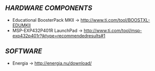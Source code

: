 ## **_HARDWARE COMPONENTS_**
- Educational BoosterPack MKII -> http://www.ti.com/tool/BOOSTXL-EDUMKII
- MSP-EXP432P401R LaunchPad -> http://www.ti.com/tool/msp-exp432p401r?jktype=recommendedresults#1

## **_SOFTWARE_**
- Energia -> http://energia.nu/download/
